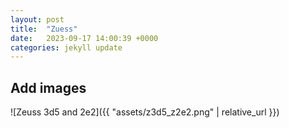 ```yaml
---
layout: post
title:  "Zuess"
date:   2023-09-17 14:00:39 +0000
categories: jekyll update
---
```


## Add images

![Zeuss 3d5 and 2e2]({{ "assets/z3d5_z2e2.png" | relative_url }})
